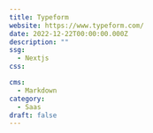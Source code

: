 ```yaml
---
title: Typeform
website: https://www.typeform.com/
date: 2022-12-22T00:00:00.000Z
description: ""
ssg:
  - Nextjs
css:

cms:
  - Markdown
category:
  - Saas
draft: false
---
```

